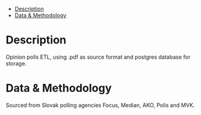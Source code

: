 * [Description](#description)
* [Data & Methodology](#data)

# Description

Opinion polls ETL, using .pdf as source format and postgres database for storage.


# Data & Methodology

Sourced from Slovak polling agencies Focus, Median, AKO, Polis and MVK. 

